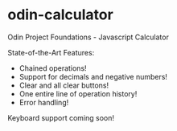 # odin-calculator
Odin Project Foundations - Javascript Calculator

State-of-the-Art Features:
 - Chained operations!
 - Support for decimals and negative numbers!
 - Clear and all clear buttons!
 - One entire line of operation history!
 - Error handling!

Keyboard support coming soon!